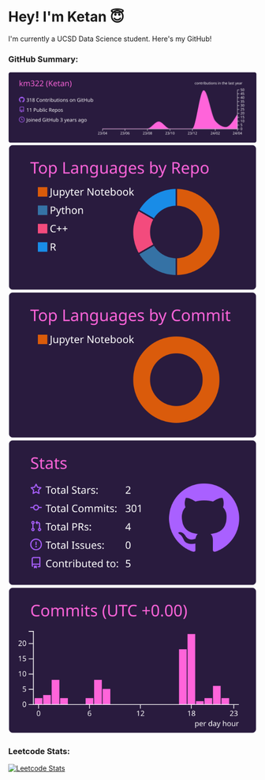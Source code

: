# Hey! I'm Ketan 😇

I'm currently a UCSD Data Science student. Here's my GitHub!

### GitHub Summary:

[![](https://raw.githubusercontent.com/km322/km322/master/profile-summary-card-output/jolly/0-profile-details.svg)](https://github.com/vn7n24fzkq/github-profile-summary-cards)
[![](https://raw.githubusercontent.com/km322/km322/master/profile-summary-card-output/jolly/1-repos-per-language.svg)](https://github.com/vn7n24fzkq/github-profile-summary-cards) [![](https://raw.githubusercontent.com/km322/km322/master/profile-summary-card-output/jolly/2-most-commit-language.svg)](https://github.com/vn7n24fzkq/github-profile-summary-cards)
[![](https://raw.githubusercontent.com/km322/km322/master/profile-summary-card-output/jolly/3-stats.svg)](https://github.com/vn7n24fzkq/github-profile-summary-cards) [![](https://raw.githubusercontent.com/km322/km322/master/profile-summary-card-output/jolly/4-productive-time.svg)](https://github.com/vn7n24fzkq/github-profile-summary-cards)

### Leetcode Stats:

[![Leetcode Stats](https://leetcard.jacoblin.cool/StickyRice322?ext=heatmap?theme=unicorn)](https://leetcode.com/StickyRice322?theme=light,unicorn?ext=heatmap)


